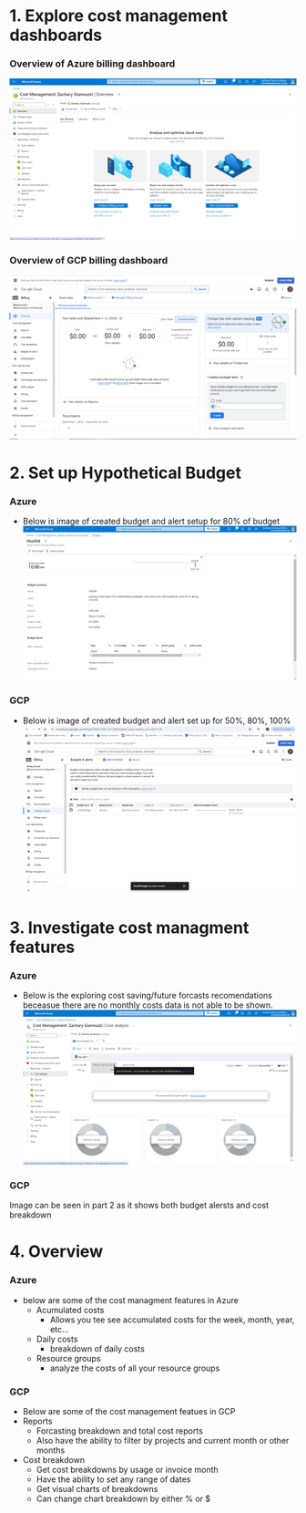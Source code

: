 # 1. Explore cost management dashboards 

### Overview of Azure billing dashboard
![Image of Azure overview](https://github.com/zgiannuzzi/Exploring_costs_azure_gcp/blob/main/azure_overview.PNG)

### Overview of GCP billing dashboard
![Image of GCP overview](https://github.com/zgiannuzzi/Exploring_costs_azure_gcp/blob/main/gcpoverview.PNG)


# 2. Set up Hypothetical Budget

### Azure
 - Below is image of created budget and alert setup for 80% of budget
![Image of GCP overview](https://github.com/zgiannuzzi/Exploring_costs_azure_gcp/blob/main/billing_azure.PNG)

### GCP
 - Below is image of created budget and alert set up for 50%, 80%, 100%
![Image of GCP overview](https://github.com/zgiannuzzi/Exploring_costs_azure_gcp/blob/main/budget.PNG)


# 3. Investigate cost managment features

### Azure 
- Below is the exploring cost saving/future forcasts recomendations beceasue there are no monthly costs data is not able to be shown.
![Image of GCP overview](https://github.com/zgiannuzzi/Exploring_costs_azure_gcp/blob/main/recomendations_Azure.PNG)

### GCP
Image can be seen in part 2 as it shows both budget alersts and cost breakdown 

# 4. Overview 

### Azure 
- below are some of the cost managment features in Azure
  - Acumulated costs
    - Allows you tee see accumulated costs for the week, month, year, etc...
  - Daily costs
    - breakdown of daily costs
  - Resource groups
    - analyze the costs of all your resource groups
   
### GCP
- Below are some of the cost management featues in GCP
 - Reports
   - Forcasting breakdown and total cost reports
   - Also have the ability to filter by projects and current month or other months
 - Cost breakdown
   - Get cost breakdowns by usage or invoice month
   - Have the ability to set any range of dates
   - Get visual charts of breakdowns
   - Can change chart breakdown by either % or $
